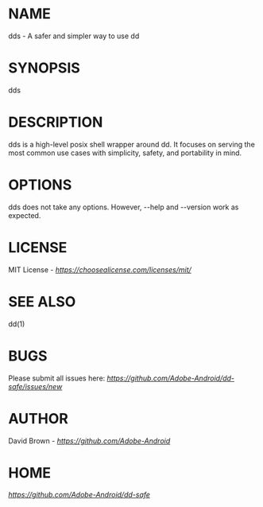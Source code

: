 # NAME

dds - A safer and simpler way to use dd

# SYNOPSIS

dds

# DESCRIPTION

dds is a high-level posix shell wrapper around dd. It focuses on serving
the most common use cases with simplicity, safety, and portability in
mind.

# OPTIONS

dds does not take any options. However, --help and --version work as
expected.

# LICENSE

MIT License - *https://choosealicense.com/licenses/mit/*

# SEE ALSO

dd(1)

# BUGS

Please submit all issues here:
*https://github.com/Adobe-Android/dd-safe/issues/new*

# AUTHOR

David Brown - *https://github.com/Adobe-Android*

# HOME

*https://github.com/Adobe-Android/dd-safe*
